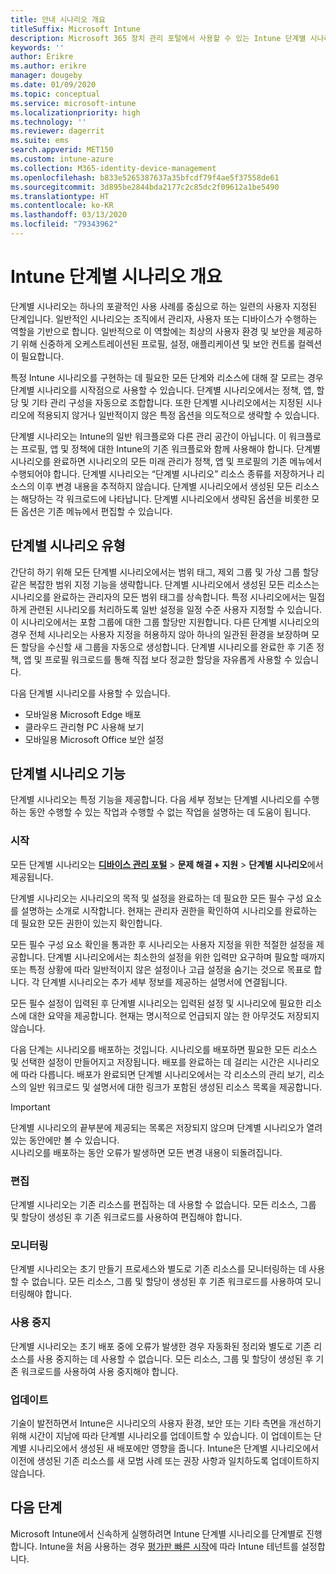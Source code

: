 ```yaml
---
title: 안내 시나리오 개요
titleSuffix: Microsoft Intune
description: Microsoft 365 장치 관리 포털에서 사용할 수 있는 Intune 단계별 시나리오에 대해 알아봅니다.
keywords: ''
author: Erikre
ms.author: erikre
manager: dougeby
ms.date: 01/09/2020
ms.topic: conceptual
ms.service: microsoft-intune
ms.localizationpriority: high
ms.technology: ''
ms.reviewer: dagerrit
ms.suite: ems
search.appverid: MET150
ms.custom: intune-azure
ms.collection: M365-identity-device-management
ms.openlocfilehash: b833e5265387637a35bfcdf79f4ae5f37558de61
ms.sourcegitcommit: 3d895be2844bda2177c2c85dc2f09612a1be5490
ms.translationtype: HT
ms.contentlocale: ko-KR
ms.lasthandoff: 03/13/2020
ms.locfileid: "79343962"
---
```

# <a name="intune-guided-scenarios-overview"></a>Intune 단계별 시나리오 개요 

단계별 시나리오는 하나의 포괄적인 사용 사례를 중심으로 하는 일련의 사용자 지정된 단계입니다. 일반적인 시나리오는 조직에서 관리자, 사용자 또는 디바이스가 수행하는 역할을 기반으로 합니다. 일반적으로 이 역할에는 최상의 사용자 환경 및 보안을 제공하기 위해 신중하게 오케스트레이션된 프로필, 설정, 애플리케이션 및 보안 컨트롤 컬렉션이 필요합니다.    

특정 Intune 시나리오를 구현하는 데 필요한 모든 단계와 리소스에 대해 잘 모르는 경우 단계별 시나리오를 시작점으로 사용할 수 있습니다. 단계별 시나리오에서는 정책, 앱, 할당 및 기타 관리 구성을 자동으로 조합합니다. 또한 단계별 시나리오에서는 지정된 시나리오에 적용되지 않거나 일반적이지 않은 특정 옵션을 의도적으로 생략할 수 있습니다. 

단계별 시나리오는 Intune의 일반 워크플로와 다른 관리 공간이 아닙니다. 이 워크플로는 프로필, 앱 및 정책에 대한 Intune의 기존 워크플로와 함께 사용해야 합니다. 단계별 시나리오를 완료하면 시나리오의 모든 미래 관리가 정책, 앱 및 프로필의 기존 메뉴에서 수행되어야 합니다. 단계별 시나리오는 “단계별 시나리오” 리소스 종류를 저장하거나 리소스의 이후 변경 내용을 추적하지 않습니다. 단계별 시나리오에서 생성된 모든 리소스는 해당하는 각 워크로드에 나타납니다. 단계별 시나리오에서 생략된 옵션을 비롯한 모든 옵션은 기존 메뉴에서 편집할 수 있습니다.  

## <a name="types-of-guided-scenarios"></a>단계별 시나리오 유형 

간단히 하기 위해 모든 단계별 시나리오에서는 범위 태그, 제외 그룹 및 가상 그룹 할당 같은 복잡한 범위 지정 기능을 생략합니다. 단계별 시나리오에서 생성된 모든 리소스는 시나리오를 완료하는 관리자의 모든 범위 태그를 상속합니다. 특정 시나리오에서는 밀접하게 관련된 시나리오를 처리하도록 일반 설정을 일정 수준 사용자 지정할 수 있습니다. 이 시나리오에서는 포함 그룹에 대한 그룹 할당만 지원합니다. 다른 단계별 시나리오의 경우 전체 시나리오는 사용자 지정을 허용하지 않아 하나의 일관된 환경을 보장하며 모든 할당을 수신할 새 그룹을 자동으로 생성합니다. 단계별 시나리오를 완료한 후 기존 정책, 앱 및 프로필 워크로드를 통해 직접 보다 정교한 할당을 자유롭게 사용할 수 있습니다.  

다음 단계별 시나리오를 사용할 수 있습니다. 
- 모바일용 Microsoft Edge 배포 
- 클라우드 관리형 PC 사용해 보기
- 모바일용 Microsoft Office 보안 설정 

## <a name="guided-scenario-functionality"></a>단계별 시나리오 기능 

단계별 시나리오는 특정 기능을 제공합니다. 다음 세부 정보는 단계별 시나리오를 수행하는 동안 수행할 수 있는 작업과 수행할 수 없는 작업을 설명하는 데 도움이 됩니다.

### <a name="launching"></a>시작  

모든 단계별 시나리오는 **[디바이스 관리 포털](https://devicemanagement.microsoft.com)**  > **문제 해결 + 지원** > **단계별 시나리오**에서 제공됩니다. 

단계별 시나리오는 시나리오의 목적 및 설정을 완료하는 데 필요한 모든 필수 구성 요소를 설명하는 소개로 시작합니다. 현재는 관리자 권한을 확인하여 시나리오를 완료하는 데 필요한 모든 권한이 있는지 확인합니다.  

모든 필수 구성 요소 확인을 통과한 후 시나리오는 사용자 지정을 위한 적절한 설정을 제공합니다. 단계별 시나리오에서는 최소한의 설정을 위한 입력만 요구하며 필요할 때까지 또는 특정 상황에 따라 일반적이지 않은 설정이나 고급 설정을 숨기는 것으로 목표로 합니다. 각 단계별 시나리오는 추가 세부 정보를 제공하는 설명서에 연결됩니다. 

모든 필수 설정이 입력된 후 단계별 시나리오는 입력된 설정 및 시나리오에 필요한 리소스에 대한 요약을 제공합니다. 현재는 명시적으로 언급되지 않는 한 아무것도 저장되지 않습니다.

다음 단계는 시나리오를 배포하는 것입니다. 시나리오를 배포하면 필요한 모든 리소스 및 선택한 설정이 만들어지고 저장됩니다. 배포를 완료하는 데 걸리는 시간은 시나리오에 따라 다릅니다. 배포가 완료되면 단계별 시나리오에서는 각 리소스의 관리 보기, 리소스의 일반 워크로드 및 설명서에 대한 링크가 포함된 생성된 리소스 목록을 제공합니다. 

> [!IMPORTANT]
> 단계별 시나리오의 끝부분에 제공되는 목록은 저장되지 않으며 단계별 시나리오가 열려 있는 동안에만 볼 수 있습니다.  
시나리오를 배포하는 동안 오류가 발생하면 모든 변경 내용이 되돌려집니다. 

### <a name="editing"></a>편집 

단계별 시나리오는 기존 리소스를 편집하는 데 사용할 수 없습니다. 모든 리소스, 그룹 및 할당이 생성된 후 기존 워크로드를 사용하여 편집해야 합니다.

### <a name="monitoring"></a>모니터링 

단계별 시나리오는 초기 만들기 프로세스와 별도로 기존 리소스를 모니터링하는 데 사용할 수 없습니다. 모든 리소스, 그룹 및 할당이 생성된 후 기존 워크로드를 사용하여 모니터링해야 합니다. 

### <a name="retiring"></a>사용 중지 

단계별 시나리오는 초기 배포 중에 오류가 발생한 경우 자동화된 정리와 별도로 기존 리소스를 사용 중지하는 데 사용할 수 없습니다. 모든 리소스, 그룹 및 할당이 생성된 후 기존 워크로드를 사용하여 사용 중지해야 합니다. 

### <a name="updating"></a>업데이트

기술이 발전하면서 Intune은 시나리오의 사용자 환경, 보안 또는 기타 측면을 개선하기 위해 시간이 지남에 따라 단계별 시나리오를 업데이트할 수 있습니다. 이 업데이트는 단계별 시나리오에서 생성된 새 배포에만 영향을 줍니다. Intune은 단계별 시나리오에서 이전에 생성된 기존 리소스를 새 모범 사례 또는 권장 사항과 일치하도록 업데이트하지 않습니다.  

## <a name="next-steps"></a>다음 단계

Microsoft Intune에서 신속하게 실행하려면 Intune 단계별 시나리오를 단계별로 진행합니다. Intune을 처음 사용하는 경우 [평가판 빠른 시작](free-trial-sign-up.md)에 따라 Intune 테넌트를 설정합니다.
